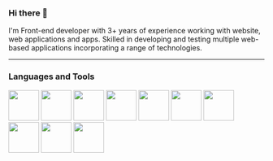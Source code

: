 ### Hi there 👋 

  I'm Front-end developer with 3+ years of experience working with website, web applications and apps. Skilled in
developing and testing multiple web-based applications incorporating a range of technologies.

<hr>
<h3>Languages and Tools</h3>
<p>   
   <img width="60px" height="60px" src="https://cdn.jsdelivr.net/gh/devicons/devicon/icons/html5/html5-plain.svg"/>
   <img width="60px" height="60px" src="https://cdn.jsdelivr.net/gh/devicons/devicon/icons/css3/css3-plain.svg"/> 
   <img width="60px" height="60px" src="https://cdn.jsdelivr.net/npm/devicon-2.2@2.2.0/icons/jquery/jquery-plain.svg"/> 
    <img width="60px" height="60px" src="https://cdn.jsdelivr.net/npm/devicon-2.2@2.2.0/icons/wordpress/wordpress-original.svg"/>   
   <img width="60px" height="60px" src="https://cdn.jsdelivr.net/gh/devicons/devicon/icons/react/react-original.svg"/> 
   <img width="60px" height="60px" src="https://cdn.jsdelivr.net/gh/devicons/devicon/icons/typescript/typescript-plain.svg"/> 
   <img width="60px" height="60px" src="https://cdn.jsdelivr.net/gh/devicons/devicon/icons/git/git-original.svg"/> 
   <img width="60px" height="60px" src="https://cdn.jsdelivr.net/gh/devicons/devicon/icons/github/github-original.svg"/>   
   <img width="60px" height="60px" src="https://cdn.jsdelivr.net/npm/devicon-2.2@2.2.0/icons/sass/sass-original.svg"/>  
   <img width="60px" height="60px" src="https://cdn.jsdelivr.net/npm/devicon-2.2@2.2.0/icons/bootstrap/bootstrap-plain-wordmark.svg"/>  
</p>
 



